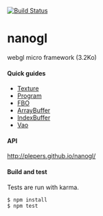 [![Build Status](https://travis-ci.org/plepers/nanogl.svg?branch=master)](https://travis-ci.org/plepers/nanogl)


# nanogl
webgl micro framework (3.2Ko)

#### Quick guides

  - [Texture](docs/texture.md)
  - [Program](docs/program.md)
  - [FBO](docs/fbo.md)
  - [ArrayBuffer](docs/arraybuffer.md)
  - [IndexBuffer](docs/indexbuffer.md)
  - [Vao](docs/vao.md)


#### API
http://plepers.github.io/nanogl/

#### Build and test

Tests are run with karma.

```
$ npm install
$ npm test
```
